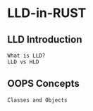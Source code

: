 # LLD-in-RUST

## LLD Introduction 
```
What is LLD?
LLD vs HLD
```

## OOPS Concepts 
```
Classes and Objects
```